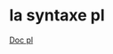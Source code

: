 # la syntaxe pl

[Doc pl](https://github.com/plgitlogin/premierlangage/tree/master/repo/plbank/doc)

<!---
Author : Jordan
Validator : Jordan
-->
